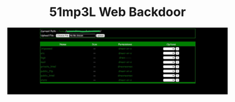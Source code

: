 <h1 align="center">51mp3L Web Backdoor</h1>

<img src="https://raw.githubusercontent.com/1337r0j4n/php-backdoors/main/.img/73.jpeg">
